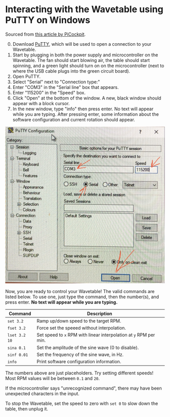 # Interacting with the Wavetable using PuTTY on Windows

Sourced from [this article by PiCockpit](https://picockpit.com/raspberry-pi/raspberry-pi-pico-and-micropython-on-windows/#Connecting_to_the_Pico_Windows_10).

0. Download [PuTTY](https://www.microsoft.com/en-us/p/putty-unofficial/9n8pdn6ks0f8#activetab=pivot:overviewtab), which will be used to open a connection to your Wavetable. 
1. Start by plugging in both the power supply and microcontroller on the Wavetable. The fan should start blowing air, the table should start spinning, and a green light should turn on on the microcontroller (next to where the USB cable plugs into the green circuit board).
2. Open PuTTY.
3. Select "Serial" next to "Connection type:"
4. Enter "COM3" in the "Serial line" box that appears.
5. Enter "115200" in the "Speed" box. 
6. Click "Open" at the bottom of the window. A new, black window should appear with a block cursor. 
7. In the new window, type "info" then press enter. No text will appear while you are typing. After pressing enter, some information about the software configuration and current rotation should appear. 

![image with action items labeled](putty_steps.png)

Now, you are ready to control your Wavetable! The valid commands are listed below. To use one, just type the command, then the number(s), and press enter. **No text will appear while you are typing.** 

| Command                | Description                                                |
|------------------------|------------------------------------------------------------|
| `set 3.2`  | Ramp up/down speed to the target RPM.                              |
| `fset 3.2` | Force set the speeed without interpolation.                        |
| `lset 3.2 10` | Set speed to `x` RPM with linear interpolation at `y` RPM per min. |
| `sina 0.1` | Set the amplitude of the sine wave (0 to disable).                 |
| `sinf 0.01` | Set the frequency of the sine wave, in Hz.                         |
| `info`         | Print software configuration information.                          |

The numbers above are just placeholders. Try setting different speeds! Most RPM values will be between `0.1` and `20`.

If the microcontroller says "unrecognized command", there may have been unexpected characters in the input. 

To stop the Wavetable, set the speed to zero with `set 0` to slow down the table, then unplug it.

